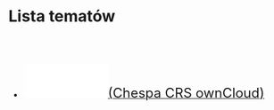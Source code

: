 <link type="text/css" rel="stylesheet" href="/docs/assets/css/style.css" />

# Lista tematów
<div style="margin-left: 10px">
<br/><br/>
<ls>
  <br>
  <li><a href="ownCloudManual.html"><span style="font-size: 24px"><img width="30%" height="30%" src="/docs/assets/images/logoOwnClod.svg"/>(Chespa CRS ownCloud)</span></a></li>
</ls>
</div>

